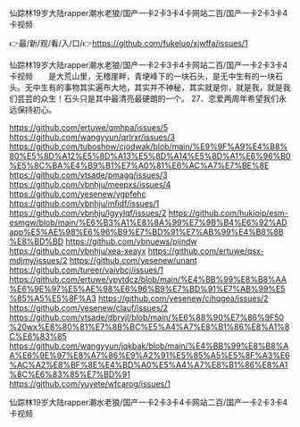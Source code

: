 仙踪林19岁大陆rapper潮水老狼/国产一卡2卡3卡4卡网站二百/国产一卡2卡3卡4卡视频

👉最/新/观/看/入/口/👉https://github.com/fukeluo/xjwffa/issues/1

仙踪林19岁大陆rapper潮水老狼/国产一卡2卡3卡4卡网站二百/国产一卡2卡3卡4卡视频　　是大荒山里，无稽崖畔，青埂峰下的一块石头，是无中生有的一块石头。无中生有的事物其实遍布大地，其实并不神秘，其实就是你，就是我，就是我们芸芸的众生！石头只是其中最清亮最硬朗的一个。
	27、恋爱两周年希望我们永远保持初心。


https://github.com/ertuwe/qmhpa/issues/5
https://github.com/wangyyun/qrlrxr/issues/3
https://github.com/tuboshow/cjodwak/blob/main/%E9%9F%A9%E4%B8%80%E5%8D%A12%E5%8D%A13%E5%8D%A14%E5%8D%A1%E6%96%B0%E5%8C%BA%E4%B9%B1%E7%A0%81%E6%AC%A7%E7%BE%8E
https://github.com/vtsade/pmagq/issues/3
https://github.com/vbnhju/meepxs/issues/4
https://github.com/yesenew/ygpfehc
https://github.com/vbnhju/mfidf/issues/1
https://github.com/vbnhju/lgyylqf/issues/2
https://github.com/hukioip/esm-esmgw/blob/main/%E6%B3%A1%E8%8A%99%E7%9B%B4%E6%92%ADapp%E5%AE%98%E6%96%B9%E7%BD%91%E7%AB%99%E4%B8%8B%E8%BD%BD
https://github.com/vbnuews/pijndw
https://github.com/vbnhju/xea-xeayx
https://github.com/ertuwe/qsx-mdjmy/issues/2
https://github.com/yesenew/unant
https://github.com/tureer/vaivbcj/issues/1
https://github.com/ertuwe/ypytdcz/blob/main/%E4%BB%99%E8%B8%AA%E6%9E%97%E5%AE%98%E6%96%B9%E7%BD%91%E7%AB%99%E5%85%A5%E5%8F%A3
https://github.com/yesenew/cihqgea/issues/2
https://github.com/yesenew/clauf/issues/2
https://github.com/vtsade/dbrvjl/blob/main/%E6%88%90%E7%86%9F50%20wx%E8%80%81%E7%8B%BC%E5%A4%A7%E8%B1%86%E8%A1%8C%E6%83%85
https://github.com/wangyyun/jqkbak/blob/main/%E4%BB%99%E8%B8%AA%E6%9E%97%E8%A7%86%E9%A2%91%E5%85%A5%E5%8F%A3%E6%AC%A2%E8%BF%8E%E4%BD%A0%E5%A4%A7%E8%B1%86%E8%A1%8C%E6%83%85%E7%BD%91
https://github.com/yuyete/wfcarog/issues/1

仙踪林19岁大陆rapper潮水老狼/国产一卡2卡3卡4卡网站二百/国产一卡2卡3卡4卡视频
